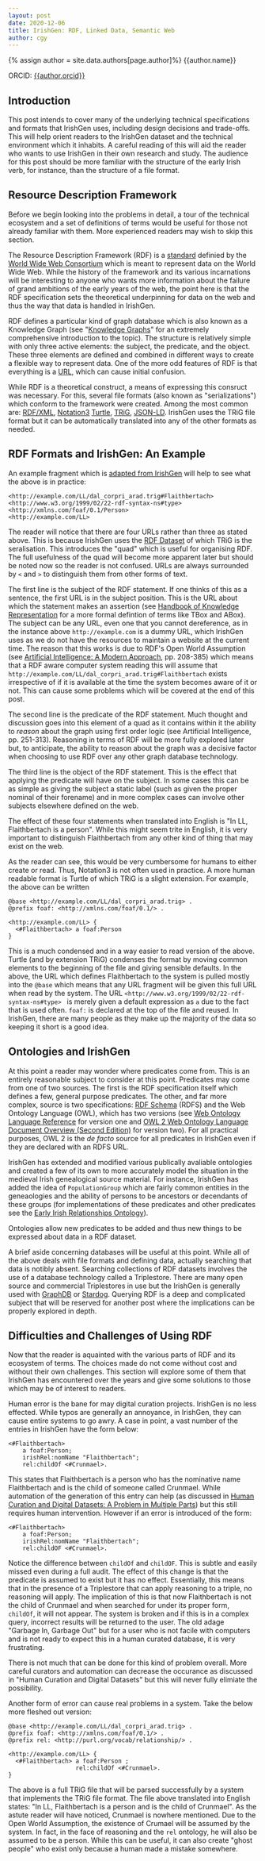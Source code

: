 ```yaml
---
layout: post
date: 2020-12-06
title: IrishGen: RDF, Linked Data, Semantic Web
author: cgy
---
```


{% assign author = site.data.authors[page.author]%}
{{author.name}}

ORCID: <a href="https://orcid.org/{{ author.orcid }}" title="{{author.name}}">{{author.orcid}}</a>

## Introduction

This post intends to cover many of the underlying technical
specifications and formats that IrishGen uses, including design
decisions and trade-offs.  This will help orient readers to the
IrishGen dataset and the technical environment which it inhabits.  A
careful reading of this will aid the reader who wants to use IrishGen
in their own research and study. The audience for this post should be
more familiar with the structure of the early Irish verb, for
instance, than the structure of a file format.

## Resource Description Framework

Before we begin looking into the problems in detail, a tour of the
technical ecosystem and a set of definitions of terms would be useful
for those not already familiar with them.  More experienced readers
may wish to skip this section.

The Resource Description Framework (RDF) is a
[standard](https://www.w3.org/TR/2014/REC-rdf11-concepts-20140225/)
definied by the [World Wide Web Consortium](https://www.w3.org) which
is meant to represent data on the World Wide Web.  While the history
of the framework and its various incarnations will be interesting to
anyone who wants more information about the failure of grand ambitions
of the early years of the web, the point here is that the RDF
specification sets the theoretical underpinning for data on the web
and thus the way that data is handled in IrishGen.

RDF defines a particular kind of graph database which is also known as
a Knowledge Graph (see "[Knowledge
Graphs](https://arxiv.org/abs/2003.02320)" for an extremely
comprehensive introduction to the topic).  The structure is relatively
simple with only three active elements: the subject, the predicate,
and the object.  These three elements are defined and combined in
different ways to create a flexible way to represent data.  One of the
more odd features of RDF is that everything is a
[URL](https://url.spec.whatwg.org/), which can cause initial
confusion.

While RDF is a theoretical construct, a means of expressing this
consruct was necessary.  For this, several file formats (also known as
"serializations") which conform to the framework were created.  Among
the most common are:
[RDF/XML](https://www.w3.org/TR/rdf-syntax-grammar/),
[Notation3](https://www.w3.org/TeamSubmission/n3/)
[Turtle](https://www.w3.org/TR/turtle/),
[TRiG](https://www.w3.org/TR/trig/),
[JSON-LD](https://www.w3.org/TR/json-ld/).  IrishGen uses the TRiG
file format but it can be automatically translated into any of the
other formats as needed.

## RDF Formats and IrishGen: An Example

An example fragment which is [adapted from
IrishGen](https://github.com/cyocum/irish-gen/blob/master/LL/dal_corpri_arad.trig)
will help to see what the above is in practice:

```turtle
<http://example.com/LL/dal_corpri_arad.trig#Flaithbertach> 
<http://www.w3.org/1999/02/22-rdf-syntax-ns#type> 
<http://xmlns.com/foaf/0.1/Person> 
<http://example.com/LL>
```

The reader will notice that there are four URLs rather than three as
stated above.  This is because IrishGen uses the [RDF
Dataset](https://www.w3.org/TR/rdf11-concepts/#section-dataset) of
which TRiG is the seralisation.  This introduces the "quad" which is
useful for organising RDF.  The full usefulness of the quad will
become more apparent later but should be noted now so the reader is
not confused.  URLs are always surrounded by `<` and `>` to
distinguish them from other forms of text.

The first line is the subject of the RDF statement.  If one thinks of
this as a sentence, the first URL is in the subject position.  This is
the URL about which the statement makes an assertion (see [Handbook of
Knowledge Representation](http://www.worldcat.org/oclc/968676609) for
a more formal defintion of terms like TBox and ABox).  The subject can
be any URL, even one that you cannot dereference, as in the instance
above `http://example.com` is a dummy URL, which IrishGen uses as we
do not have the resources to maintain a website at the current time.
The reason that this works is due to RDF's Open World Assumption (see
[Artificial Intelligence: A Modern
Approach](http://www.worldcat.org/oclc/1021874142), pp. 208-385) which
means that a RDF aware computer system reading this will assume that
`http://example.com/LL/dal_corpri_arad.trig#Flaithbertach` exists
irrespective of if it is available at the time the system becomes
aware of it or not.  This can cause some problems which will be
covered at the end of this post.

The second line is the predicate of the RDF statement.  Much thought
and discussion goes into this element of a quad as it contains within
it the ability to _reason_ about the graph using first order logic
(see Artificial Intelligence, pp. 251-313).  Reasoning in terms of RDF
will be more fully explored later but, to anticipate, the ability to
reason about the graph was a decisive factor when choosing to use RDF
over any other graph database technology.

The third line is the object of the RDF statement.  This is the effect
that applying the predicate will have on the subject.  In some cases
this can be as simple as giving the subject a static label (such as
given the proper nominal of their forename) and in more complex cases
can involve other subjects elsewhere defined on the web.

The effect of these four statements when translated into English is
"In LL, Flaithbertach is a person".  While this might seem trite in
English, it is very important to distinguish Flaithbertach from any
other kind of thing that may exist on the web.

As the reader can see, this would be very cumbersome for humans to
either create or read.  Thus, Notation3 is not often used in practice.
A more human readable format is Turtle of which TRiG is a slight
extension.  For example, the above can be written

```turtle
@base <http://example.com/LL/dal_corpri_arad.trig> .
@prefix foaf: <http://xmlns.com/foaf/0.1/> .

<http://example.com/LL> {
  <#Flaithbertach> a foaf:Person 
}
```

This is a much condensed and in a way easier to read version of the
above.  Turtle (and by extension TRiG) condenses the format by moving
common elements to the beginning of the file and giving sensible
defaults.  In the above, the URL which defines Flaithbertach to the
system is pulled mostly into the `@base` which means that any URL
fragment will be given this full URL when read by the system.  The URL
`<http://www.w3.org/1999/02/22-rdf-syntax-ns#type> ` is merely given a
default expression as `a` due to the fact that is used often.  `foaf:`
is declared at the top of the file and reused.  In IrishGen, there are
many people as they make up the majority of the data so keeping it
short is a good idea.

## Ontologies and IrishGen

At this point a reader may wonder where predicates come from.  This is
an entirely reasonable subject to consider at this point.  Predicates
may come from one of two sources.  The first is the RDF specification
itself which defines a few, general purpose predicates.  The other,
and far more complex, source is two specifications: [RDF
Schema](https://www.w3.org/TR/rdf-schema/) (RDFS) and the Web Ontology
Language (OWL), which has two versions (see [Web Ontology Language
Reference](https://www.w3.org/TR/owl-ref/) for version one and [OWL 2
Web Ontology Language Document Overview (Second
Edition)](https://www.w3.org/TR/owl2-overview/) for version two).  For
all practical purposes, OWL 2 is the _de facto_ source for all
predicates in IrishGen even if they are declared with an RDFS URL.

IrishGen has extended and modified various publically avaliable
ontologies and created a few of its own to more accurately model the
situation in the medieval Irish genealogical source material.  For
instance, IrishGen has added the idea of `PopulationGroup` which are
fairly common entities in the geneaologies and the ability of persons
to be ancestors or decendants of these groups (for implementations of
these predicates and other predicates see the [Early Irish
Relationships
Ontology](https://github.com/cyocum/irish-gen/blob/master/earlyIrishRelationship.ttl)).

Ontologies allow new predicates to be added and thus new things to be
expressed about data in a RDF dataset.

A brief aside concerning databases will be useful at this point.
While all of the above deals with file formats and defining data,
actually searching that data is notibly absent.  Searching collections
of RDF datasets involves the use of a database technology called a
Triplestore.  There are many open source and commercial Triplestores
in use but the IrishGen is generally used with
[GraphDB](https://www.ontotext.com/products/graphdb/) or
[Stardog](https://www.stardog.com/).  Querying RDF is a deep and
complicated subject that will be reserved for another post where the
implications can be properly explored in depth.

## Difficulties and Challenges of Using RDF

Now that the reader is aquainted with the various parts of RDF and its
ecosystem of terms.  The choices made do not come without cost and
without their own challenges.  This section will explore some of them
that IrishGen has encountered over the years and give some solutions
to those which may be of interest to readers.

Human error is the bane for may digital curation projects.  IrishGen
is no less effected.  While typos are generally an annoyance, in
IrishGen, they can cause entire systems to go awry.  A case in point,
a vast number of the entries in IrishGen have the form below:

```turtle
<#Flaithbertach>
    a foaf:Person;
    irishRel:nomName "Flaithbertach";
    rel:childOf <#Crunmael>.
```

This states that Flaithbertach is a person who has the nominative name
Flaithbertach and is the child of someone called Crunmael.  While
automation of the generation of this entry can help (as discussed in
[Human Curation and Digital Datasets: A Problem in Multiple
Parts]({{site.baseurl}}/2020/06/07/Human-Curation-and-Digital-Datasets.html))
but this still requires human intervention.  However if an error is
introduced of the form:

```
<#Flaithbertach>
    a foaf:Person;
    irishRel:nomName "Flaithbertach";
    rel:childOF <#Crunmael>.

```

Notice the difference between `childOf` and `childOF`.  This is subtle
and easily missed even during a full audit.  The effect of this change
is that the predicate is assumed to exist but it has no effect.
Essentially, this means that in the presence of a Triplestore that can
apply reasoning to a triple, no reasoning will apply.  The implication
of this is that now Flaithbertach is not the child of Crunmael and
when searched for under its proper form, `childOf`, it will not
appear.  The system is broken and if this is in a complex query,
incorrect results will be returned to the user.  The old adage
"Garbage In, Garbage Out" but for a user who is not facile with
computers and is not ready to expect this in a human curated database,
it is very frustrating.

There is not much that can be done for this kind of problem overall.
More careful curators and automation can decrease the occurance as
discussed in "Human Curation and Digital Datasets" but this will never
fully elimiate the possibility.

Another form of error can cause real problems in a system.  Take the
below more fleshed out version:

```turtle
@base <http://example.com/LL/dal_corpri_arad.trig> .
@prefix foaf: <http://xmlns.com/foaf/0.1/> .
@prefix rel: <http://purl.org/vocab/relationship/> .

<http://example.com/LL> {
  <#Flaithbertach> a foaf:Person ;
                   rel:childOf <#Crunmael>.
}
```

The above is a full TRiG file that will be parsed successfully by a
system that implements the TRiG file format.  The file above
translated into English states: "In LL, Flaithbertach is a person and
is the child of Crunmael".  As the astute reader will have noticed,
Crunmael is nowhere mentioned.  Due to the Open World Assumption, the
existence of Crumael will be assumed by the system.  In fact, in the
face of reasoning and the `rel` ontology, he will also be assumed to
be a person.  While this can be useful, it can also create "ghost
people" who exist only because a human made a mistake somewhere.


